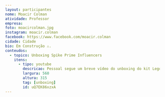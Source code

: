 ```yaml
---
layout: participantes
nome: Moacir Colman
atividade: Professor
empresa: 
foto: moacircolman.jpg
instagram: moacir.colman
facebook: https://www.facebook.com/moacir.colman
cidade: Cidade
bio: Em Construção ⚠️.
conteudos:
  - topico: Unboxing Spike Prime Influencers
    itens: 
      - tipo: youtube
        descricao: Pessoal segue um breve vídeo do unboxing do kit Lego Spike Prime.
        largura: 560
        altura: 315
        tag: [unboxing]
        id: uQ7EK86xzxA
---
```

